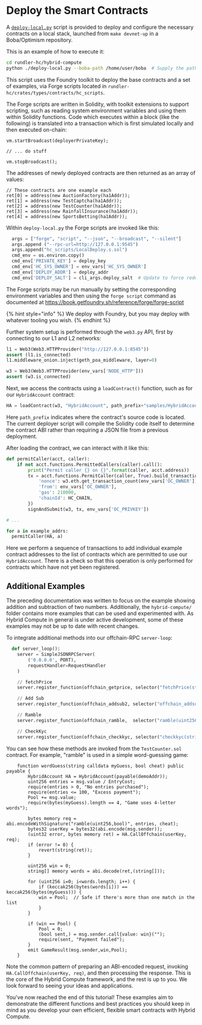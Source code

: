 # Deploy the Smart Contracts

A [`deploy-local.py`](https://github.com/bobanetwork/rundler-hc/blob/boba-develop/hybrid-compute/deploy-local.py) script is provided to deploy and configure the necessary contracts on a local stack, launched from `make devnet-up` in a Boba/Optimism repository.

This is an example of how to execute it:

```bash
cd rundler-hc/hybrid-compute
python ./deploy-local.py --boba-path /home/user/boba  # Supply the path where you checked out the repo
```

This script uses the Foundry toolkit to deploy the base contracts and a set of examples, via Forge scripts located in `rundler-hc/crates/types/contracts/hc_scripts`.

The Forge scripts are written in Solidity, with toolkit extensions to support scripting, such as reading system environment variables and using them within Solidity functions. Code which executes within a block (like the following) is translated into a transaction which is first simulated locally and then executed on-chain:

```solidity
vm.startBroadcast(deployerPrivateKey);

// ... do stuff

vm.stopBroadcast();
```

The addresses of newly deployed contracts are then returned as an array of values:

```solidity
// These contracts are one example each
ret[0] = address(new AuctionFactory(ha1Addr));
ret[1] = address(new TestCaptcha(ha1Addr));
ret[2] = address(new TestCounter(ha1Addr));
ret[3] = address(new RainfallInsurance(ha1Addr));
ret[4] = address(new SportsBetting(ha1Addr));
```

Within `deploy-local.py` the Forge scripts are invoked like this:

```python
  args = ["forge", "script", "--json", "--broadcast", "--silent"]
  args.append ("--rpc-url=http://127.0.0.1:9545")
  args.append("hc_scripts/LocalDeploy.s.sol")
  cmd_env = os.environ.copy()
  cmd_env['PRIVATE_KEY'] = deploy_key
  cmd_env['HC_SYS_OWNER'] = env_vars['HC_SYS_OWNER']
  cmd_env['DEPLOY_ADDR'] = deploy_addr
  cmd_env['DEPLOY_SALT'] = cli_args.deploy_salt  # Update to force redeployment
```

The Forge scripts may be run manually by setting the corresponding environment variables
and then using the `forge script` command as documented at https://book.getfoundry.sh/reference/forge/forge-script

{% hint style="info" %}
We deploy with Foundry, but you may deploy with whatever tooling you wish.
{% endhint %}

Further system setup is performed through the `web3.py` API, first by connecting to our L1 and L2 networks:

```python
l1 = Web3(Web3.HTTPProvider("http://127.0.0.1:8545"))
assert (l1.is_connected)
l1.middleware_onion.inject(geth_poa_middleware, layer=0)

w3 = Web3(Web3.HTTPProvider(env_vars['NODE_HTTP']))
assert (w3.is_connected)
```

Next, we access the contracts using a `loadContract()` function, such as
for our `HybridAccount` contract:

```python
HA = loadContract(w3, "HybridAccount", path_prefix+"samples/HybridAccount.sol")
```

Here `path_prefix` indicates where the contract's source code is located. The current deployer script
will compile the Solidity code itself to determine the contract ABI rather than requiring a JSON file
from a previous deployment.

After loading the contract, we can interact with it like this:

```python
def permitCaller(acct, caller):
    if not acct.functions.PermittedCallers(caller).call():
        print("Permit caller {} on {}".format(caller, acct.address))
        tx = acct.functions.PermitCaller(caller, True).build_transaction({
            'nonce': w3.eth.get_transaction_count(env_vars['OC_OWNER']),
            'from': env_vars['OC_OWNER'],
            'gas': 210000,
            'chainId': HC_CHAIN,
        })
        signAndSubmit(w3, tx, env_vars['OC_PRIVKEY'])

# ...

for a in example_addrs:
  permitCaller(HA, a)

```

Here we perform a sequence of transactions to add individual example contract addresses to the
list of contracts which are permitted to use our `HybridAccount`. There is a check so that this operation
is only performed for contracts which have not yet been registered.

## Additional Examples

The preceding documentation was written to focus on the example showing addition and subtraction of
two numbers. Additionally, the `hybrid-compute/` folder contains more examples that can be used and
experimented with. As Hybrid Compute in general is under active development, some of these examples
may not be up to date with recent changes.

To integrate additional methods into our offchain-RPC `server-loop`:

```python
  def server_loop():
    server = SimpleJSONRPCServer(
        ('0.0.0.0', PORT),
        requestHandler=RequestHandler
    )

    // fetchPrice
    server.register_function(offchain_getprice, selector("fetchPrice(string)"))

    // Add Sub
    server.register_function(offchain_addsub2, selector("offchain_addsub2(uint32,uint32)"))  # 97e0d7ba

    // Ramble
    server.register_function(offchain_ramble,  selector("ramble(uint256,bool)"))

    // CheckKyc
    server.register_function(offchain_checkkyc, selector("checkkyc(string)"))
```

You can see how these methods are invoked from the `TestCounter.sol` contract. For example, "ramble" is 
used in a simple word-guessing game:

```solidity
    function wordGuess(string calldata myGuess, bool cheat) public payable {
        HybridAccount HA = HybridAccount(payable(demoAddr));
        uint256 entries = msg.value / EntryCost;
        require(entries > 0, "No entries purchased");
        require(entries <= 100, "Excess payment");
        Pool += msg.value;
        require(bytes(myGuess).length == 4, "Game uses 4-letter words");

        bytes memory req = abi.encodeWithSignature("ramble(uint256,bool)", entries, cheat);
        bytes32 userKey = bytes32(abi.encode(msg.sender));
        (uint32 error, bytes memory ret) = HA.CallOffchain(userKey, req);
        if (error != 0) {
            revert(string(ret));
        }

        uint256 win = 0;
        string[] memory words = abi.decode(ret,(string[]));

        for (uint256 i=0; i<words.length; i++) {
            if (keccak256(bytes(words[i])) == keccak256(bytes(myGuess))) {
	        win = Pool;  // Safe if there's more than one match in the list
            }
        }

        if (win == Pool) {
            Pool = 0;
            (bool sent,) = msg.sender.call{value: win}("");
            require(sent, "Payment failed");
        }
        emit GameResult(msg.sender,win,Pool);
    }
```

Note the common pattern of preparing an ABI-encoded request, invoking `HA.CallOffchain(userKey, req)`, and then processing the response. This is the core of the Hybrid Compute framework, and the rest is up to you. We look forward to seeing your ideas and applications.

You've now reached the end of this tutorial! These examples aim to demonstrate the different functions and best practices you should keep in mind as you develop your own efficient, flexible smart contracts with Hybrid Compute.
